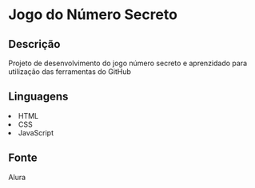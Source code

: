 <h1>Jogo do Número Secreto</h1>
<h2>Descrição</h2>
<p>Projeto de desenvolvimento do jogo número secreto e aprenzidado para utilização das ferramentas do GitHub</p>
<h2>Linguagens</h2>
<list>
  <li>HTML</li>
  <li>CSS</li>
  <li>JavaScript</li>
</list>
<h2>Fonte</h2>
<p>Alura</p>
